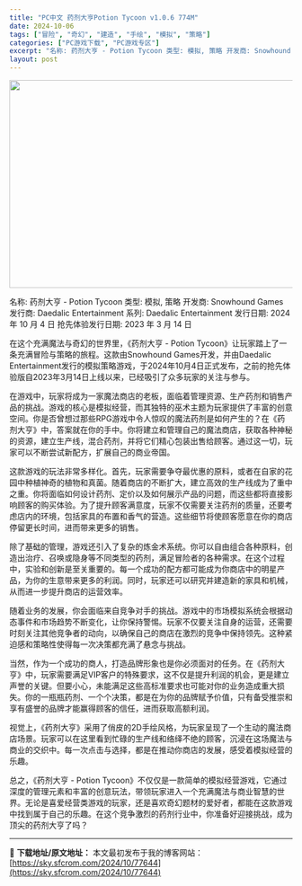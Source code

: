 ```yaml
---
title: "PC中文 药剂大亨Potion Tycoon v1.0.6 774M"
date: 2024-10-06
tags: ["冒险", "奇幻", "建造", "手绘", "模拟", "策略"]
categories: ["PC游戏下载", "PC游戏专区"]
excerpt: "名称: 药剂大亨 - Potion Tycoon 类型: 模拟, 策略 开发商: Snowhound Games 发行商: Daedalic Entertainment 系列: Daedalic Entertainment 发行日期: 2024 年 10 月 4 日 抢先体验发行日期: 2023 年&hellip;"
layout: post
---
```


<img class="aligncenter size-full wp-image-77645" src="https://sky.sfcrom.com/wp-content/uploads/2024/10/2024100610550526.webp" alt="" width="660" height="370" />

名称: 药剂大亨 - Potion Tycoon
类型: 模拟, 策略
开发商: Snowhound Games
发行商: Daedalic Entertainment
系列: Daedalic Entertainment
发行日期: 2024 年 10 月 4 日
抢先体验发行日期: 2023 年 3 月 14 日

在这个充满魔法与奇幻的世界里，《药剂大亨 - Potion Tycoon》让玩家踏上了一条充满冒险与策略的旅程。这款由Snowhound Games开发，并由Daedalic Entertainment发行的模拟策略游戏，于2024年10月4日正式发布，之前的抢先体验版自2023年3月14日上线以来，已经吸引了众多玩家的关注与参与。

在游戏中，玩家将成为一家魔法商店的老板，面临着管理资源、生产药剂和销售产品的挑战。游戏的核心是模拟经营，而其独特的巫术主题为玩家提供了丰富的创意空间。你是否曾想过那些RPG游戏中令人惊叹的魔法药剂是如何产生的？在《药剂大亨》中，答案就在你的手中。你将建立和管理自己的魔法商店，获取各种神秘的资源，建立生产线，混合药剂，并将它们精心包装出售给顾客。通过这一切，玩家可以不断尝试新配方，扩展自己的商业帝国。

这款游戏的玩法非常多样化。首先，玩家需要争夺最优惠的原料，或者在自家的花园中种植神奇的植物和真菌。随着商店的不断扩大，建立高效的生产线成为了重中之重。你将面临如何设计药剂、定价以及如何展示产品的问题，而这些都将直接影响顾客的购买体验。为了提升顾客满意度，玩家不仅需要关注药剂的质量，还要考虑店内的环境，包括家具的布置和香气的营造。这些细节将使顾客愿意在你的商店停留更长时间，进而带来更多的销售。

除了基础的管理，游戏还引入了复杂的炼金术系统。你可以自由组合各种原料，创造出治疗、召唤或隐身等不同类型的药剂，满足冒险者的各种需求。在这个过程中，实验和创新是至关重要的。每一个成功的配方都可能成为你商店中的明星产品，为你的生意带来更多的利润。同时，玩家还可以研究并建造新的家具和机械，从而进一步提升商店的运营效率。

随着业务的发展，你会面临来自竞争对手的挑战。游戏中的市场模拟系统会根据动态事件和市场趋势不断变化，让你保持警惕。玩家不仅要关注自身的运营，还需要时刻关注其他竞争者的动向，以确保自己的商店在激烈的竞争中保持领先。这种紧迫感和策略性使得每一次决策都充满了悬念与挑战。

当然，作为一个成功的商人，打造品牌形象也是你必须面对的任务。在《药剂大亨》中，玩家需要满足VIP客户的特殊要求，这不仅是提升利润的机会，更是建立声誉的关键。但要小心，未能满足这些高标准要求也可能对你的业务造成重大损失。你的一瓶瓶药剂、一个个决策，都是在为你的品牌赋予价值，只有备受推崇和享有盛誉的品牌才能赢得顾客的信任，进而获取高额利润。

视觉上，《药剂大亨》采用了俏皮的2D手绘风格，为玩家呈现了一个生动的魔法商店场景。玩家可以在这里看到忙碌的生产线和络绎不绝的顾客，沉浸在这场魔法与商业的交织中。每一次点击与选择，都是在推动你商店的发展，感受着模拟经营的乐趣。

总之，《药剂大亨 - Potion Tycoon》不仅仅是一款简单的模拟经营游戏，它通过深度的管理元素和丰富的创意玩法，带领玩家进入一个充满魔法与商业智慧的世界。无论是喜爱经营类游戏的玩家，还是喜欢奇幻题材的爱好者，都能在这款游戏中找到属于自己的乐趣。在这个竞争激烈的药剂行业中，你准备好迎接挑战，成为顶尖的药剂大亨了吗？

---
📖 **下载地址/原文地址：** 本文最初发布于我的博客网站：[https://sky.sfcrom.com/2024/10/77644](https://sky.sfcrom.com/2024/10/77644)
